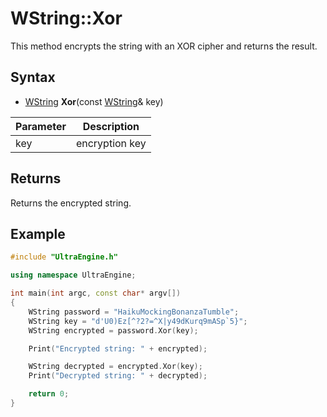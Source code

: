 # WString::Xor

This method encrypts the string with an XOR cipher and returns the result.

## Syntax

- [WString](WString.md) **Xor**(const [WString](WString.md)& key)

| Parameter | Description |
| --- | --- |
| key | encryption key |

## Returns

Returns the encrypted string.

## Example

```c++
#include "UltraEngine.h"

using namespace UltraEngine;

int main(int argc, const char* argv[])
{
    WString password = "HaikuMockingBonanzaTumble";
    WString key = "d'U0)Ez[^?2?=^X|y49dKurq9mASp`5}";
    WString encrypted = password.Xor(key);

    Print("Encrypted string: " + encrypted);

    WString decrypted = encrypted.Xor(key);
    Print("Decrypted string: " + decrypted);

    return 0;
}
```
